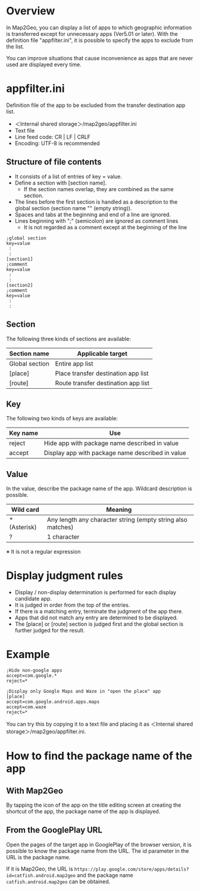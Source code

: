 # Overview
In Map2Geo, you can display a list of apps to which geographic information is transferred except for unnecessary apps (Ver5.01 or later).
With the definition file "appfilter.ini", it is possible to specify the apps to exclude from the list.

You can improve situations that cause inconvenience as apps that are never used are displayed every time.

# appfilter.ini
Definition file of the app to be excluded from the transfer destination app list.
* ＜Internal shared storage＞/map2geo/appfilter.ini
* Text file
* Line feed code: CR | LF | CRLF
* Encoding: UTF-8 is recommended

## Structure of file contents
* It consists of a list of entries of key = value.
* Define a section with [section name].
    * If the section names overlap, they are combined as the same section.
* The lines before the first section is handled as a description to the global section (section name "" (empty string)).
* Spaces and tabs at the beginning and end of a line are ignored.
* Lines beginning with ";" (semicolon) are ignored as comment lines
    * It is not regarded as a comment except at the beginning of the line

```
;global section
key=value
 :
 :
[section1]
;comment
key=value
 :
 :
[section2]
;comment
key=value
 :
 :
```
## Section
The following three kinds of sections are available:

| Section name | Applicable target |
| ---- | ---- |
| Global section | Entire app list |
| [place] | Place transfer destination app list |
| [route] | Route transfer destination app list |

## Key
The following two kinds of keys are available:

| Key name | Use |
| ---- | ---- |
| reject | Hide app with package name described in value |
| accept | Display app with package name described in value |

## Value
In the value, describe the package name of the app.
Wildcard description is possible.

| Wild card | Meaning |
| ---- | ---- |
| * (Asterisk) | Any length any character string (empty string also matches) |
|? | 1 character |
※ It is not a regular expression

# Display judgment rules
* Display / non-display determination is performed for each display candidate app.
* It is judged in order from the top of the entries.
* If there is a matching entry, terminate the judgment of the app there.
* Apps that did not match any entry are determined to be displayed.
* The [place] or [route] section is judged first and the global section is further judged for the result.

# Example
```
;Hide non-google apps
accept=com.google.*
reject=*
```

```
;Display only Google Maps and Waze in "open the place" app
[place]
accept=com.google.android.apps.maps
accept=com.waze
reject=*
```

You can try this by copying it to a text file and placing it as ＜Internal shared storage＞/map2geo/appfilter.ini.

# How to find the package name of the app
## With Map2Geo
By tapping the icon of the app on the title editing screen at creating the shortcut of the app, the package name of the app is displayed.

## From the GooglePlay URL
Open the pages of the target app in GooglePlay of the browser version, it is possible to know the package name from the URL.
The id parameter in the URL is the package name.

If it is Map2Geo, the URL is
`https://play.google.com/store/apps/details?id=catfish.android.map2geo`
and the package name
`catfish.android.map2geo`
can be obtained.
